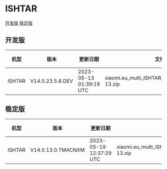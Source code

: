 # ISHTAR
[开发版](#开发版)  [稳定版](#稳定版)
## 开发版
| 机型 | 版本 | 更新日期 | 文件名 | 大小 | 下载链接 |
| ---- | ---- | ---- | ---- | ---- | ---- |
| ISHTAR | V14.0.23.5.8.DEV | 2023-05-13 01:39:19 UTC | xiaomi.eu_multi_ISHTAR_V14.0.23.5.8.DEV_v14-13.zip | 6.3 GB | [SourceForge](https://sourceforge.net/projects/xiaomi-eu-multilang-miui-roms/files/xiaomi.eu/MIUI-WEEKLY-RELEASES/V14.0.23.5.8.DEV/xiaomi.eu_multi_ISHTAR_V14.0.23.5.8.DEV_v14-13.zip/download) |
## 稳定版
| 机型 | 版本 | 更新日期 | 文件名 | 大小 | 下载链接 |
| ---- | ---- | ---- | ---- | ---- | ---- |
| ISHTAR | V14.0.13.0.TMACNXM | 2023-05-19 12:37:29 UTC | xiaomi.eu_multi_ISHTAR_V14.0.13.0.TMACNXM_v14-13.zip | 6.3 GB | [SourceForge](https://sourceforge.net/projects/xiaomi-eu-multilang-miui-roms/files/xiaomi.eu/MIUI-STABLE-RELEASES/MIUIv14/xiaomi.eu_multi_ISHTAR_V14.0.13.0.TMACNXM_v14-13.zip/download) |
